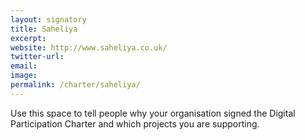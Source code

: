 ```yaml
---
layout: signatory
title: Saheliya
excerpt: 
website: http://www.saheliya.co.uk/
twitter-url: 
email: 
image: 
permalink: /charter/saheliya/
---
```


Use this space to tell people why your organisation signed the Digital Participation Charter and which projects you are supporting.

